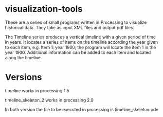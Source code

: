 visualization-tools
===================

These are a series of small programs written in Processing to visualize historical data. They take as input XML files and output pdf files.

The Timeline series produces a vertical timeline with a given period of time in years. It locates a series of items on the timeline according the year given to each item, e.g. Item 1: year 1900; the program will locate the item 1 in the year 1900. Additional information can be added to each item and located along the timeline.


Versions
===================
timeline works in processing 1.5

timeline_skeleton_2 works in processing 2.0

In both version the file to be executed in processing is timeline_skeleton.pde
